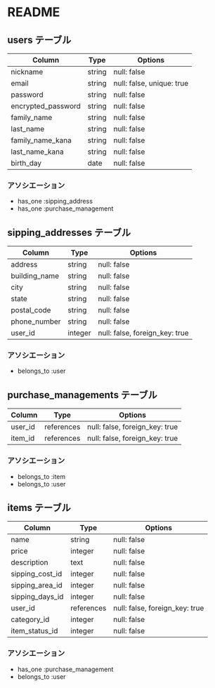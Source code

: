 # README

## users テーブル

| Column             | Type   | Options                   |
| ------------------ | ------ | ------------------------- |
| nickname           | string | null: false               |
| email              | string | null: false, unique: true |
| password           | string | null: false               |
| encrypted_password | string | null: false               |
| family_name        | string | null: false               |
| last_name          | string | null: false               |
| family_name_kana   | string | null: false               |
| last_name_kana     | string | null: false               |
| birth_day          | date   | null: false               |

### アソシエーション
- has_one :sipping_address
- has_one :purchase_management

## sipping_addresses テーブル

| Column           | Type   | Options                        |
| ---------------- | ------ | ------------------------------ |
| address          | string | null: false                    |
| building_name    | string | null: false                    |
| city             | string | null: false                    |
| state            | string | null: false                    |
| postal_code      | string | null: false                    |
| phone_number     | string | null: false                    |
| user_id          | integer| null: false, foreign_key: true |

### アソシエーション
- belongs_to :user

## purchase_managements テーブル

| Column           | Type   | Options                            |
| ---------------- | ------ | -----------------------------------|
| user_id          | references | null: false, foreign_key: true |
| item_id          | references | null: false, foreign_key: true |

### アソシエーション
- belongs_to :item
- belongs_to :user



## items テーブル

| Column           | Type       | Options                        |
| ---------------- | ---------- | ------------------------------ |
| name             | string     | null: false                    |
| price            | integer    | null: false                    |
| description      | text       | null: false                    |
| sipping_cost_id  | integer    | null: false                    |
| sipping_area_id  | integer    | null: false                    |
| sipping_days_id  | integer    | null: false                    |
| user_id          | references | null: false, foreign_key: true |
| category_id      | integer    | null: false                    |
| item_status_id   | integer    | null: false                    |

### アソシエーション
- has_one :purchase_management
- belongs_to :user

